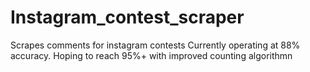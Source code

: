 # Instagram_contest_scraper
Scrapes comments for instagram contests
Currently operating at 88% accuracy. Hoping to reach 95%+ with improved counting algorithmn
